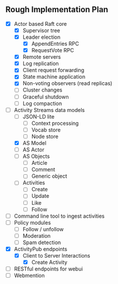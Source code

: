 ## Rough Implementation Plan

- [x] Actor based Raft core
    - [x] Supervisor tree
    - [x] Leader election
        - [x] AppendEntries RPC
        - [x] RequestVote RPC
    - [x] Remote servers
    - [x] Log replication
    - [x] Client request forwarding
    - [x] State machine application
    - [x] Non-voting observers (read replicas)
    - [ ] Cluster changes
    - [ ] Graceful shutdown
    - [ ] Log compaction
- [ ] Activity Streams data models
    - [ ] JSON-LD lite
        - [ ] Context processing
        - [ ] Vocab store
        - [ ] Node store
    - [x] AS Model
    - [ ] AS Actor
    - [ ] AS Objects
        - [ ] Article
        - [ ] Comment
        - [ ] Generic object
    - [ ] Activities
        - [ ] Create
        - [ ] Update
        - [ ] Like
        - [ ] Follow
- [ ] Command line tool to ingest activities
- [ ] Policy modules
    - [ ] Follow / unfollow
    - [ ] Moderation
    - [ ] Spam detection
- [x] ActivityPub endpoints
    - [x] Client to Server Interactions
        - [x] Create Activity
- [ ] RESTful endpoints for webui
- [ ] Webmention
